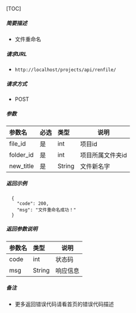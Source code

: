 

[TOC]
    
##### 简要描述

- 文件重命名

##### 请求URL
- ` http://localhost/projects/api/renfile/ `
  
##### 请求方式
- POST 

##### 参数

| 参数名       |必选| 类型     | 说明       |
|:----------|:---|:-------|----------|
| file_id   |是  | int    | 项目id     |
| folder_id |是  | int    | 项目所属文件夹id |
| new_title |是  | String | 文件新名字    |

##### 返回示例 

``` 
  {
    "code": 200,
    "msg": "文件重命名成功！"
  }
```

##### 返回参数说明 

|参数名| 类型     | 说明    |
|:-----  |:-------|-------|
|code | int    | 状态码   |
|msg | String | 响应信息  |


##### 备注 

- 更多返回错误代码请看首页的错误代码描述




